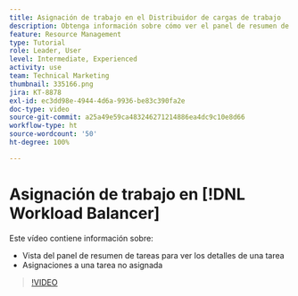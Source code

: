 ```yaml
---
title: Asignación de trabajo en el Distribuidor de cargas de trabajo
description: Obtenga información sobre cómo ver el panel de resumen de tareas y efectuar asignaciones a una tarea no asignada.
feature: Resource Management
type: Tutorial
role: Leader, User
level: Intermediate, Experienced
activity: use
team: Technical Marketing
thumbnail: 335166.png
jira: KT-8878
exl-id: ec3dd98e-4944-4d6a-9936-be83c390fa2e
doc-type: video
source-git-commit: a25a49e59ca483246271214886ea4dc9c10e8d66
workflow-type: ht
source-wordcount: '50'
ht-degree: 100%

---
```


# Asignación de trabajo en [!DNL Workload Balancer]

Este vídeo contiene información sobre:

* Vista del panel de resumen de tareas para ver los detalles de una tarea
* Asignaciones a una tarea no asignada


>[!VIDEO](https://video.tv.adobe.com/v/335166/?quality=12&learn=on)
